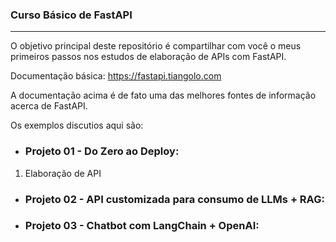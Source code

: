 ### Curso Básico de FastAPI
---

O objetivo principal deste repositório é compartilhar com você o meus primeiros passos nos estudos de elaboração de APIs com FastAPI.

Documentação básica: https://fastapi.tiangolo.com

A documentação acima é de fato uma das melhores fontes de informação acerca de FastAPI.

Os exemplos discutios aqui são:

* ### Projeto 01 - Do Zero ao Deploy:


1. Elaboração de API


* ### Projeto 02 - API customizada para consumo de LLMs + RAG:

* ### Projeto 03 - Chatbot com LangChain + OpenAI: